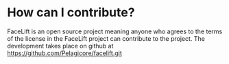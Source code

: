 # How can I contribute?
FaceLift is an open source project meaning anyone who agrees to the terms of
the license in the FaceLift project can contribute to the project. The
development takes place on github at https://github.com/Pelagicore/facelift.git
